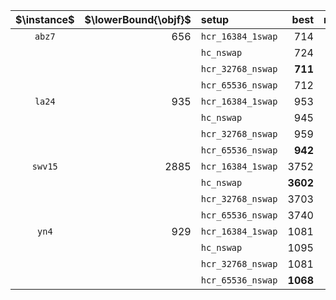 |$\instance$|$\lowerBound{\objf}$|setup|best|mean|med|sd|med(t)|med(FEs)|
|:-:|--:|:--|--:|--:|--:|--:|--:|--:|
|`abz7`|656|`hcr_16384_1swap`|714|732|733|**6**|91s|18'423'530|
|||`hc_nswap`|724|758|758|17|**35s**|**7'781'762**|
|||`hcr_32768_nswap`|**711**|**730**|**731**|6|79s|16'172'407|
|||`hcr_65536_nswap`|712|731|732|6|96s|21'189'358|
|`la24`|935|`hcr_16384_1swap`|953|976|976|7|80s|34'437'999|
|||`hc_nswap`|945|1018|1016|29|**25s**|**9'072'935**|
|||`hcr_32768_nswap`|959|974|975|**6**|92s|38'202'616|
|||`hcr_65536_nswap`|**942**|**973**|**974**|8|71s|31'466'420|
|`swv15`|2885|`hcr_16384_1swap`|3752|3859|3861|42|92s|11'756'497|
|||`hc_nswap`|**3602**|3880|3872|112|**70s**|**8'351'112**|
|||`hcr_32768_nswap`|3703|3830|3832|37|87s|11'288'261|
|||`hcr_65536_nswap`|3740|**3818**|**3826**|**35**|89s|10'783'296|
|`yn4`|929|`hcr_16384_1swap`|1081|1115|1115|**11**|91s|14'804'358|
|||`hc_nswap`|1095|1162|1160|34|**71s**|**11'016'757**|
|||`hcr_32768_nswap`|1081|1114|1113|11|84s|12'742'795|
|||`hcr_65536_nswap`|**1068**|**1109**|**1110**|12|78s|18'756'636|
